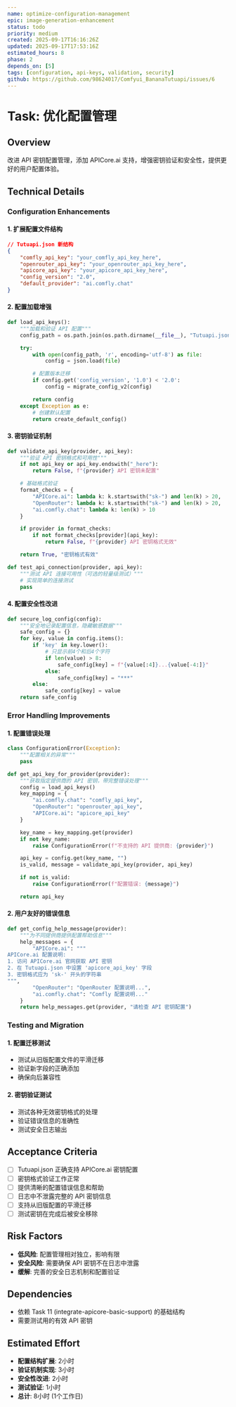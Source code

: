 ```yaml
---
name: optimize-configuration-management
epic: image-generation-enhancement
status: todo
priority: medium
created: 2025-09-17T16:16:26Z
updated: 2025-09-17T17:53:16Z
estimated_hours: 8
phase: 2
depends_on: [5]
tags: [configuration, api-keys, validation, security]
github: https://github.com/98624017/Comfyui_BananaTutuapi/issues/6
---
```


# Task: 优化配置管理

## Overview
改进 API 密钥配置管理，添加 APICore.ai 支持，增强密钥验证和安全性，提供更好的用户配置体验。

## Technical Details

### Configuration Enhancements

#### 1. 扩展配置文件结构
```json
// Tutuapi.json 新结构
{
    "comfly_api_key": "your_comfly_api_key_here",
    "openrouter_api_key": "your_openrouter_api_key_here",
    "apicore_api_key": "your_apicore_api_key_here",
    "config_version": "2.0",
    "default_provider": "ai.comfly.chat"
}
```

#### 2. 配置加载增强
```python
def load_api_keys():
    """加载和验证 API 配置"""
    config_path = os.path.join(os.path.dirname(__file__), "Tutuapi.json")

    try:
        with open(config_path, 'r', encoding='utf-8') as file:
            config = json.load(file)

        # 配置版本迁移
        if config.get('config_version', '1.0') < '2.0':
            config = migrate_config_v2(config)

        return config
    except Exception as e:
        # 创建默认配置
        return create_default_config()
```

#### 3. 密钥验证机制
```python
def validate_api_key(provider, api_key):
    """验证 API 密钥格式和可用性"""
    if not api_key or api_key.endswith("_here"):
        return False, f"{provider} API 密钥未配置"

    # 基础格式验证
    format_checks = {
        "APICore.ai": lambda k: k.startswith("sk-") and len(k) > 20,
        "OpenRouter": lambda k: k.startswith("sk-") and len(k) > 20,
        "ai.comfly.chat": lambda k: len(k) > 10
    }

    if provider in format_checks:
        if not format_checks[provider](api_key):
            return False, f"{provider} API 密钥格式无效"

    return True, "密钥格式有效"

def test_api_connection(provider, api_key):
    """测试 API 连接可用性（可选的轻量级测试）"""
    # 实现简单的连接测试
    pass
```

#### 4. 配置安全性改进
```python
def secure_log_config(config):
    """安全地记录配置信息，隐藏敏感数据"""
    safe_config = {}
    for key, value in config.items():
        if 'key' in key.lower():
            # 只显示前4个和后4个字符
            if len(value) > 8:
                safe_config[key] = f"{value[:4]}...{value[-4:]}"
            else:
                safe_config[key] = "***"
        else:
            safe_config[key] = value
    return safe_config
```

### Error Handling Improvements

#### 1. 配置错误处理
```python
class ConfigurationError(Exception):
    """配置相关的异常"""
    pass

def get_api_key_for_provider(provider):
    """获取指定提供商的 API 密钥，带完整错误处理"""
    config = load_api_keys()
    key_mapping = {
        "ai.comfly.chat": "comfly_api_key",
        "OpenRouter": "openrouter_api_key",
        "APICore.ai": "apicore_api_key"
    }

    key_name = key_mapping.get(provider)
    if not key_name:
        raise ConfigurationError(f"不支持的 API 提供商: {provider}")

    api_key = config.get(key_name, "")
    is_valid, message = validate_api_key(provider, api_key)

    if not is_valid:
        raise ConfigurationError(f"配置错误: {message}")

    return api_key
```

#### 2. 用户友好的错误信息
```python
def get_config_help_message(provider):
    """为不同提供商提供配置帮助信息"""
    help_messages = {
        "APICore.ai": """
APICore.ai 配置说明:
1. 访问 APICore.ai 官网获取 API 密钥
2. 在 Tutuapi.json 中设置 'apicore_api_key' 字段
3. 密钥格式应为 'sk-' 开头的字符串
""",
        "OpenRouter": "OpenRouter 配置说明...",
        "ai.comfly.chat": "Comfly 配置说明..."
    }
    return help_messages.get(provider, "请检查 API 密钥配置")
```

### Testing and Migration

#### 1. 配置迁移测试
- 测试从旧版配置文件的平滑迁移
- 验证新字段的正确添加
- 确保向后兼容性

#### 2. 密钥验证测试
- 测试各种无效密钥格式的处理
- 验证错误信息的准确性
- 测试安全日志输出

## Acceptance Criteria
- [ ] Tutuapi.json 正确支持 APICore.ai 密钥配置
- [ ] 密钥格式验证工作正常
- [ ] 提供清晰的配置错误信息和帮助
- [ ] 日志中不泄露完整的 API 密钥信息
- [ ] 支持从旧版配置的平滑迁移
- [ ] 测试密钥在完成后被安全移除

## Risk Factors
- **低风险**: 配置管理相对独立，影响有限
- **安全风险**: 需要确保 API 密钥不在日志中泄露
- **缓解**: 完善的安全日志机制和配置验证

## Dependencies
- 依赖 Task 11 (integrate-apicore-basic-support) 的基础结构
- 需要测试用的有效 API 密钥

## Estimated Effort
- **配置结构扩展**: 2小时
- **验证机制实现**: 3小时
- **安全性改进**: 2小时
- **测试验证**: 1小时
- **总计**: 8小时 (1个工作日)